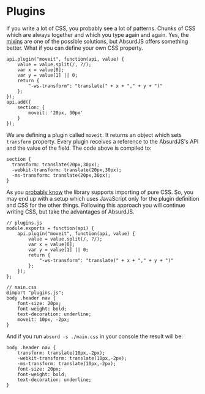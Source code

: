 # Plugins

If you write a lot of CSS, you probably see a lot of patterns. Chunks of CSS which are always together and which you type again and again. Yes, the [mixins](/pages/css-preprocessing/variables-and-mixins) are one of the possible solutions, but AbsurdJS offers something better. What if you can define your own CSS property.

	api.plugin("moveit", function(api, value) {
	    value = value.split(/, ?/);
	    var x = value[0];
	    var y = value[1] || 0;
		return {
	        "-ws-transform": "translate(" + x + "," + y + ")"
	    };
	});
	api.add({
		section: {
	        moveit: '20px, 30px'   
		}
	});

We are defining a plugin called `moveit`. It returns an object which sets `transform` property. Every plugin receives a reference to the AbsurdJS's API and the value of the field. The code above is compiled to:

	section {
	  transform: translate(20px,30px);
	  -webkit-transform: translate(20px,30px);
	  -ms-transform: translate(20px,30px);
	}

As you [probably know](/pages/input-formats/) the library supports importing of pure CSS. So, you may end up with a setup which uses JavaScript only for the plugin definition and CSS for the other things. Following this approach you will continue writing CSS, but take the advantages of AbsurdJS.

	// plugins.js
	module.exports = function(api) {
		api.plugin("moveit", function(api, value) {
			value = value.split(/, ?/);
			var x = value[0];
			var y = value[1] || 0;
			return {
			    "-ws-transform": "translate(" + x + "," + y + ")"
			};
		});
	};

	// main.css
	@import "plugins.js";
	body .header nav {
		font-size: 20px;
		font-weight: bold;
		text-decoration: underline;
		moveit: 10px, -2px;
	}

And if you run `absurd -s ./main.css` in your console the result will be:

	body .header nav {
		transform: translate(10px,-2px);
		-webkit-transform: translate(10px,-2px);
		-ms-transform: translate(10px,-2px);
		font-size: 20px;
		font-weight: bold;
		text-decoration: underline;
	}